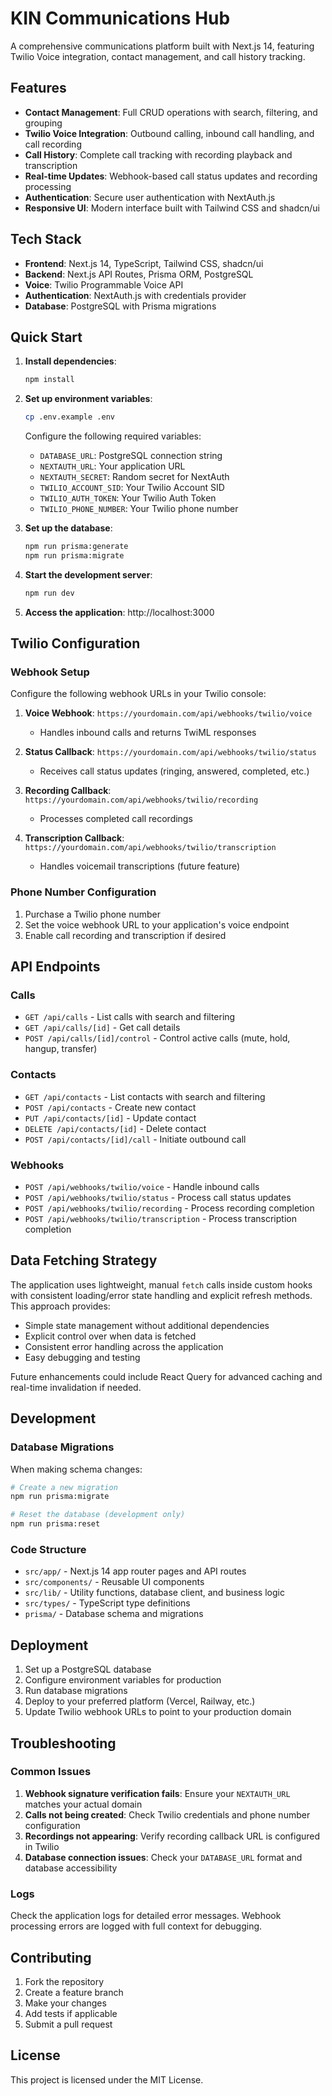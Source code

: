 # KIN Communications Hub

A comprehensive communications platform built with Next.js 14, featuring Twilio Voice integration, contact management, and call history tracking.

## Features

- **Contact Management**: Full CRUD operations with search, filtering, and grouping
- **Twilio Voice Integration**: Outbound calling, inbound call handling, and call recording
- **Call History**: Complete call tracking with recording playback and transcription
- **Real-time Updates**: Webhook-based call status updates and recording processing
- **Authentication**: Secure user authentication with NextAuth.js
- **Responsive UI**: Modern interface built with Tailwind CSS and shadcn/ui

## Tech Stack

- **Frontend**: Next.js 14, TypeScript, Tailwind CSS, shadcn/ui
- **Backend**: Next.js API Routes, Prisma ORM, PostgreSQL
- **Voice**: Twilio Programmable Voice API
- **Authentication**: NextAuth.js with credentials provider
- **Database**: PostgreSQL with Prisma migrations

## Quick Start

1. **Install dependencies**:
   ```bash
   npm install
   ```

2. **Set up environment variables**:
   ```bash
   cp .env.example .env
   ```
   
   Configure the following required variables:
   - `DATABASE_URL`: PostgreSQL connection string
   - `NEXTAUTH_URL`: Your application URL
   - `NEXTAUTH_SECRET`: Random secret for NextAuth
   - `TWILIO_ACCOUNT_SID`: Your Twilio Account SID
   - `TWILIO_AUTH_TOKEN`: Your Twilio Auth Token
   - `TWILIO_PHONE_NUMBER`: Your Twilio phone number

3. **Set up the database**:
   ```bash
   npm run prisma:generate
   npm run prisma:migrate
   ```

4. **Start the development server**:
   ```bash
   npm run dev
   ```

5. **Access the application**: http://localhost:3000

## Twilio Configuration

### Webhook Setup

Configure the following webhook URLs in your Twilio console:

1. **Voice Webhook**: `https://yourdomain.com/api/webhooks/twilio/voice`
   - Handles inbound calls and returns TwiML responses

2. **Status Callback**: `https://yourdomain.com/api/webhooks/twilio/status`
   - Receives call status updates (ringing, answered, completed, etc.)

3. **Recording Callback**: `https://yourdomain.com/api/webhooks/twilio/recording`
   - Processes completed call recordings

4. **Transcription Callback**: `https://yourdomain.com/api/webhooks/twilio/transcription`
   - Handles voicemail transcriptions (future feature)

### Phone Number Configuration

1. Purchase a Twilio phone number
2. Set the voice webhook URL to your application's voice endpoint
3. Enable call recording and transcription if desired

## API Endpoints

### Calls
- `GET /api/calls` - List calls with search and filtering
- `GET /api/calls/[id]` - Get call details
- `POST /api/calls/[id]/control` - Control active calls (mute, hold, hangup, transfer)

### Contacts
- `GET /api/contacts` - List contacts with search and filtering
- `POST /api/contacts` - Create new contact
- `PUT /api/contacts/[id]` - Update contact
- `DELETE /api/contacts/[id]` - Delete contact
- `POST /api/contacts/[id]/call` - Initiate outbound call

### Webhooks
- `POST /api/webhooks/twilio/voice` - Handle inbound calls
- `POST /api/webhooks/twilio/status` - Process call status updates
- `POST /api/webhooks/twilio/recording` - Process recording completion
- `POST /api/webhooks/twilio/transcription` - Process transcription completion

## Data Fetching Strategy

The application uses lightweight, manual `fetch` calls inside custom hooks with consistent loading/error state handling and explicit refresh methods. This approach provides:

- Simple state management without additional dependencies
- Explicit control over when data is fetched
- Consistent error handling across the application
- Easy debugging and testing

Future enhancements could include React Query for advanced caching and real-time invalidation if needed.

## Development

### Database Migrations

When making schema changes:

```bash
# Create a new migration
npm run prisma:migrate

# Reset the database (development only)
npm run prisma:reset
```

### Code Structure

- `src/app/` - Next.js 14 app router pages and API routes
- `src/components/` - Reusable UI components
- `src/lib/` - Utility functions, database client, and business logic
- `src/types/` - TypeScript type definitions
- `prisma/` - Database schema and migrations

## Deployment

1. Set up a PostgreSQL database
2. Configure environment variables for production
3. Run database migrations
4. Deploy to your preferred platform (Vercel, Railway, etc.)
5. Update Twilio webhook URLs to point to your production domain

## Troubleshooting

### Common Issues

1. **Webhook signature verification fails**: Ensure your `NEXTAUTH_URL` matches your actual domain
2. **Calls not being created**: Check Twilio credentials and phone number configuration
3. **Recordings not appearing**: Verify recording callback URL is configured in Twilio
4. **Database connection issues**: Check your `DATABASE_URL` format and database accessibility

### Logs

Check the application logs for detailed error messages. Webhook processing errors are logged with full context for debugging.

## Contributing

1. Fork the repository
2. Create a feature branch
3. Make your changes
4. Add tests if applicable
5. Submit a pull request

## License

This project is licensed under the MIT License.
